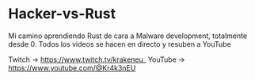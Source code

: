 # Hacker-vs-Rust
Mi camino aprendiendo Rust de cara a Malware development, totalmente desde 0. Todos los videos se hacen en directo y resuben a YouTube


Twitch -> https://www.twitch.tv/krakeneu_
YouTube -> https://www.youtube.com/@Kr4k3nEU
